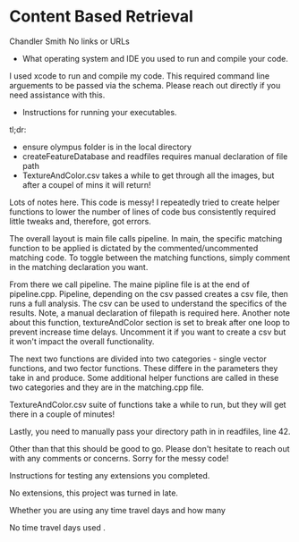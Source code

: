 #  Content Based Retrieval
Chandler Smith
No links or URLs

- What operating system and IDE you used to run and compile your code.

I used xcode to run and compile my code. This required command line arguements to be passed via the schema. Please reach out directly if you need assistance with this. 

- Instructions for running your executables.

tl;dr:
- ensure olympus folder is in the local directory
- createFeatureDatabase and readfiles requires manual declaration of file path
- TextureAndColor.csv takes a while to get through all the images, but after a coupel of mins it will return! 

Lots of notes here. This code is messy! I repeatedly tried to create helper functions to lower the number of lines of code bus consistently required little tweaks and, therefore, got errors. 

The overall layout is main file calls pipeline. In main, the specific matching function to be applied is dictated by the commented/uncommented matching code. To toggle between the matching functions, simply comment in the matching declaration you want. 

From there we call pipeline. The maine pipline file is at the end of pipeline.cpp. Pipeline, depending on the csv passed creates a csv file, then runs a full analysis. The csv can be used to understand the specifics of the results. Note, a manual declaration of filepath is required here. Another note about this function, textureAndColor section is set to break after one loop to prevent increase time delays. Uncomment it if you want to create a csv but it won't impact the overall functionality. 

The next two functions are divided into two categories - single vector functions, and two fector functions. These differe in the parameters they take in and produce. Some additional helper functions are called in these two categories and they are in the matching.cpp file. 

TextureAndColor.csv suite of functions take a while to run, but they will get there in a couple of minutes!

Lastly, you need to manually pass your directory path in in readfiles, line 42. 

Other than that this should be good to go. Please don't hesitate to reach out with any comments or concerns. Sorry for the messy code!

Instructions for testing any extensions you completed.

No extensions, this project was turned in late. 

Whether you are using any time travel days and how many

No time travel days used
.

